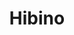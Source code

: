 ---
layout: place
title: "Hibino"
permalink: /new-york/brooklyn/hibino.html
stateAbbr: NY
stateName: New York
cityName: Brooklyn
seo:
  name: "Hibino"
  type: Restaurant
  links: https://www.hibino-brooklyn.com/
description: "Hibino serves delicious sushi in Brooklyn, New York. Try fresh Japanese dishes for a great dining experience. "
place_id: ChIJC1fwCkVawokRNyLxaZ7tv-s
photos:
  - name: >-
      places/ChIJC1fwCkVawokRNyLxaZ7tv-s/photos/AeeoHcK2f8bfsWreLFxG6szHIrJPE5BEsTmrw6usr0QvKcoNCJZt06zQTR8yOMsNzaxv3-Xso1afm6ErOI03xnTs9dSWtMwaHWWfs_biIaduWfwVk5KMNKpq7j9P9FSKhy1wUOyO49HxE_8ODaTZUW1bsRJFebJ22EwEFtO3QzvLdlW_MKTDKm5g1iVO11QRTxJzPrTOjhRjJtJcXSlUkG5mDjbwhyKRCcEubVWZSzS51JaarGJXirD9cFVbWBIM9K0MkBJ3yz-IkLJznrBEFM_DHoEbyG43QJiTePmjqtvUJ5X8upWie-P5re7w6jRSFZXZUI7UMHt70r-iDohwR_NwfT2R8gWZqO5C30jAIS4urLhTAO8AGIdfwf-GXFc946INYcTQoO5YiB0yIdATbynqX6GccQJsL63gQJIHc0-V4BBl8A
    widthPx: 4080
    heightPx: 3072
    authorAttributions:
      - displayName: Yat Sang Yan
        uri: https://maps.google.com/maps/contrib/115095695647677579516
        photoUri: >-
          https://lh3.googleusercontent.com/a-/ALV-UjUbG5F5SnMD2yUZEurQJv0hJsoZ99PfqtfnKpZ4Oc8gOhRopoF0BA=s100-p-k-no-mo
    flagContentUri: >-
      https://www.google.com/local/imagery/report/?cb_client=maps_api_places.places_api&image_key=!1e10!2sCIHM0ogKEICAgIDxiuO9Ew&hl=en-US
    googleMapsUri: >-
      https://www.google.com/maps/place//data=!3m4!1e2!3m2!1sCIHM0ogKEICAgIDxiuO9Ew!2e10!4m2!3m1!1s0x89c25a450af0570b:0xebbfed9e69f12237
  - name: >-
      places/ChIJC1fwCkVawokRNyLxaZ7tv-s/photos/AeeoHcIfC3NeNAw-STO4YOQX-wKGXXxhTaKkPuXGTby7N4Ha-xppEO9Y9IMgfm6fGz-ZS7vDUTwZke_QgK1eCp570KJdOc1UkAPJd-CsWyX7T9qyVFWQkBlRloLywWGYWyG196Vo7_PNa_ejndZPGIS5_uYxW87g_VXSNbBD9aEDOG3uVXBYN3mZqJrzehQA5DcsoEmmuV5ZmbquKZ241fMeGu0IhagP9MO0i0fXMsFR6NMZrm-AG11ea7IM-ONwGn942YBSfDUrJGh46cevp-KIXuSnq8Ob9X_u-0hbNkLV3FOlmA
    widthPx: 500
    heightPx: 375
    authorAttributions:
      - displayName: Hibino
        uri: https://maps.google.com/maps/contrib/111271767047106168668
        photoUri: >-
          https://lh3.googleusercontent.com/a-/ALV-UjW8cfH2vEpt1ld5PgAPVmbcSuZrZWeAJlNpZTJLeoFLU0c29d8=s100-p-k-no-mo
    flagContentUri: >-
      https://www.google.com/local/imagery/report/?cb_client=maps_api_places.places_api&image_key=!1e10!2sAF1QipNZkkt--5EEeXSJUq7XXrdaN88Caj3wfhR0S43F&hl=en-US
    googleMapsUri: >-
      https://www.google.com/maps/place//data=!3m4!1e2!3m2!1sAF1QipNZkkt--5EEeXSJUq7XXrdaN88Caj3wfhR0S43F!2e10!4m2!3m1!1s0x89c25a450af0570b:0xebbfed9e69f12237
  - name: >-
      places/ChIJC1fwCkVawokRNyLxaZ7tv-s/photos/AeeoHcLRMrzlPKfwGSYEXNxEOQ7pVY3n0vylRFi9esikyyF8ozbfeRo9ku-hutbk48sDWJ9kLSyeFB_WQbI_YSQZzOlzJTXyE8pvz7C0dK9maf0Fw9c3JGiZYtBD-RpXEaDYMJctMIHum5Oa3r4V8jaLaj-6WrP5V0r4jYSx-S0gRsaJmS35ropbsBQ_SBtqhm4uan4lPhPNGzL5bKvy3CVn2QnVcxSfHkbdG99BFUtJ_ddLZPybh5Uj05C32h6dODMXCp8eTqqibIcAWMkPgiTPid8ZBByYVjfBx9dwGhKqoLS_xMvNzvXGxno__edb3k7TInaTFzmgK4jzCj003TzwNqR4SF0snvUlLJ1pQuaoB6WYGl9yJ9MfW8Ab8fc1Odzww3hqz_O8MtnE0S9141_HEaL_yms_JIE159dcQNSPlc6Q5xW9
    widthPx: 3024
    heightPx: 4032
    authorAttributions:
      - displayName: Kyungjun Lee
        uri: https://maps.google.com/maps/contrib/103188984799149493586
        photoUri: >-
          https://lh3.googleusercontent.com/a-/ALV-UjUkkh171t6m249dE01VD_igjvoPJSfkBygDfdpKvHRv2Ml3QsH9dw=s100-p-k-no-mo
    flagContentUri: >-
      https://www.google.com/local/imagery/report/?cb_client=maps_api_places.places_api&image_key=!1e10!2sCIHM0ogKEICAgICrs7DuoQE&hl=en-US
    googleMapsUri: >-
      https://www.google.com/maps/place//data=!3m4!1e2!3m2!1sCIHM0ogKEICAgICrs7DuoQE!2e10!4m2!3m1!1s0x89c25a450af0570b:0xebbfed9e69f12237
  - name: >-
      places/ChIJC1fwCkVawokRNyLxaZ7tv-s/photos/AeeoHcLIT0s6_ci4g8JzCNGw16koqfP-5YJGfZSOSE0jeSS0vw4F4P_FlP7TJZ3zEPkIG4QE8cSxEP5cdv9PXKSDvjc__5gcbC1Bnf_xtZ-GNQ1WEF09MpIu34_FS8G8fcLljVc8qGeWFeqxqDDdpdzzjn9bWX4JadaHRbfYojR4Oy_JiCb78hGGAhycjV5knoRh3a6kioVn6T2Qq-zZmfE4Mgo6_fKEoQHmETgaivaA1ZSMvSp0e1-T2GFoQ6EMZjohorQDCf972ydifyaohgv_AWQiOnzKQ_3NwMMenPxNbwvX3He93tyfNbbIY1VgT14raz5iyggkFK3B8hNF6uZke6Az7jJ07JJY99u9VW-_rbLX651mOE9_-RB2qsJdvAjjFKiYMIU_rRRKsMPDQLW3IjN4CHAVWodBDyDmvYhdeBciyno
    widthPx: 4080
    heightPx: 3072
    authorAttributions:
      - displayName: Yat Sang Yan
        uri: https://maps.google.com/maps/contrib/115095695647677579516
        photoUri: >-
          https://lh3.googleusercontent.com/a-/ALV-UjUbG5F5SnMD2yUZEurQJv0hJsoZ99PfqtfnKpZ4Oc8gOhRopoF0BA=s100-p-k-no-mo
    flagContentUri: >-
      https://www.google.com/local/imagery/report/?cb_client=maps_api_places.places_api&image_key=!1e10!2sCIHM0ogKEICAgIDxiuOj6wE&hl=en-US
    googleMapsUri: >-
      https://www.google.com/maps/place//data=!3m4!1e2!3m2!1sCIHM0ogKEICAgIDxiuOj6wE!2e10!4m2!3m1!1s0x89c25a450af0570b:0xebbfed9e69f12237
  - name: >-
      places/ChIJC1fwCkVawokRNyLxaZ7tv-s/photos/AeeoHcKBHJ0pm70GlxWWMhdAhhk5OP8tQBzGpivXoAY15SAQxwJ8HtNCelnJLDPomhiuaFpSMRfAyUxwSQoCLUNlalbUTOq6kKOiB37SvFpXjZlQg9G4K7UuL31QLhjhYYBZcyd8IJSF4yIeh7yx34bNETWOFO3nuR2rchc26QwfWzLCZ3KatYCwhSPy7p0SU6MlwZBPSsyUCg0ggwCgsp53FKo-xgVv7WeNytchaoN3QnR5H7-sfMwvaWLgYdbv6Wivip9DS9rhJcRtxeQz7qTZN_Gv4iAEPekd8L4Ub1WeGXWN83qxh1GJic3YOvVCakBpFW0LSzrHatyOKHHmF6AKSYub4uYBlHxNcjZ1gPfA-eeoynfZNVIC0WOUPuUZr7z_0_R7uFTJUxdVX2VzJ5sEUzZMxopj5ROYdnDXqrUDYAz7ku8
    widthPx: 1446
    heightPx: 1027
    authorAttributions:
      - displayName: ZAGAT
        uri: https://maps.google.com/maps/contrib/104111246635874032234
        photoUri: >-
          https://lh3.googleusercontent.com/a-/ALV-UjXZq0qbuEUgw9Eir03vnSBDb6s8og_ZDry88dsmOfjvT2fB7jll_A=s100-p-k-no-mo
    flagContentUri: >-
      https://www.google.com/local/imagery/report/?cb_client=maps_api_places.places_api&image_key=!1e10!2sCIHM0ogKEICAgID8ktzNrwE&hl=en-US
    googleMapsUri: >-
      https://www.google.com/maps/place//data=!3m4!1e2!3m2!1sCIHM0ogKEICAgID8ktzNrwE!2e10!4m2!3m1!1s0x89c25a450af0570b:0xebbfed9e69f12237
  - name: >-
      places/ChIJC1fwCkVawokRNyLxaZ7tv-s/photos/AeeoHcKA2aO9wPlMvuryCu43qWwsWJFd-7GxP4hGffHFuyZ8fr7hIf4ClSofUC6sZyRWS9CsSe_IW29jrd78KvM_jz_0CPk9SAEHgogmaSLoEk2-J_NMjwQjm6tgWcUs2or0bAZ_sqTci923njkogVUo5ctkWZtlhU5xWTrqdGaoqygTDJe1mDpU6qdgH0k1BgIJF-1UDQd1POaTR7p_iV2iit7AbCHcEpSUwv1dW3WLXVGiaOTeu4PWCHHwfGRANxxPtsULfqMXUd6SGp_Zi815ybByb6IhnVL4Uls4CVQBdHqqaQ9RQQmuH4pAmMgTNHX2kbrcrZZrq5CX5zIuG2XxxmlNcL5CFhOvkpwO-GJM0B8FhiNtZjdbsd_drzg3uIModWOd8yBl5LqhS1ZwTrO8CUv7ACiZxSdhk2AMQBBPiu8CDH7w
    widthPx: 4032
    heightPx: 3024
    authorAttributions:
      - displayName: Windows on the Sea
        uri: https://maps.google.com/maps/contrib/106084895885561757490
        photoUri: >-
          https://lh3.googleusercontent.com/a-/ALV-UjXYiyNHWL8nNEdR2AZPYnfE4b_d6n981S82PAZ8LIX8HqsgLz6m=s100-p-k-no-mo
    flagContentUri: >-
      https://www.google.com/local/imagery/report/?cb_client=maps_api_places.places_api&image_key=!1e10!2sCIHM0ogKEICAgIChs-G8xgE&hl=en-US
    googleMapsUri: >-
      https://www.google.com/maps/place//data=!3m4!1e2!3m2!1sCIHM0ogKEICAgIChs-G8xgE!2e10!4m2!3m1!1s0x89c25a450af0570b:0xebbfed9e69f12237
  - name: >-
      places/ChIJC1fwCkVawokRNyLxaZ7tv-s/photos/AeeoHcKQgZYnmb_P5RHG8GM5lLtYHEQzCVmDosxFJwOQyE5GvJ67mdif3EuhjhhmEwt94IQaw4r4GfsD4OmtpQKc5-46RmqY6XbB2BCk1KgSrVKmAPQVUGOOMUdZqg3ra9zoLVUzejR5k_WNAXMlhBmL2K3SkPRPvV26ljTxXAo2wIsJbW2961lyuDona_MDVpZVnWURsfFZ726GugglKsGGC4qQ9bD0PaL6hVb-0I_Rg-jMqrf_MIcQFrxoCZgVEVlFCjbgceHfQj_Jx5Tj5Lv2C6uRz5b4l1KXF3g9WPtc6qIbMNephdmwAsQhpZ_kmmSLgYSaombhQzbKnfSiXzQsb3oj_mspZ0joN7n4-QrPNRmJ4kCar17vCmH1NqO6A0PCMgnJv7xc_tViYSCDkybsVQj_wq3iGFpbYueUkkwZNK7vkw
    widthPx: 4032
    heightPx: 3024
    authorAttributions:
      - displayName: HDMH 006
        uri: https://maps.google.com/maps/contrib/111573368649088253882
        photoUri: >-
          https://lh3.googleusercontent.com/a/ACg8ocKduCKxuvIaBzSNrdrsYJjKKljl2vzHnN-4HrOCXF4V8kX22w=s100-p-k-no-mo
    flagContentUri: >-
      https://www.google.com/local/imagery/report/?cb_client=maps_api_places.places_api&image_key=!1e10!2sCIHM0ogKEICAgICvm8LXCA&hl=en-US
    googleMapsUri: >-
      https://www.google.com/maps/place//data=!3m4!1e2!3m2!1sCIHM0ogKEICAgICvm8LXCA!2e10!4m2!3m1!1s0x89c25a450af0570b:0xebbfed9e69f12237
  - name: >-
      places/ChIJC1fwCkVawokRNyLxaZ7tv-s/photos/AeeoHcI_g5GZ4xEwlH7Unm-fCQJFE2sZ4GYIaGQTWlRArIjdFn5ZK0VX_55gerEUKhi4v7BHRajejMm8nTJeYDJUdnK9f87jRr4XQ5kkjpVwfR2NQZt9-l0TKU2YZNIfj5Vg45FWjZ7JOmwMv2ENOPC_RI0GW26V2X0k0Dc8nIT2n9QIlgOhUbFWlw9R8q_CWdkbE4qI9ScI-1VFFoIoVVdum8PtqHCV4Ey8sUp8oMYIjlsY7JQMgqJ5twb4WS8tcHDQaJQgyk1NwfbJcl4z2FsWBuZksRe_Y9LDGS-a2Q133RaGFTbup4iObBWVuc9byhFZ-ZpkwJPOYs0Iq4BtlqrkOJXPZxD1i4sv0cBUhew-j0p5TFfqcjzZec8wy8nWWEx6wRakwLnTfuuHm9J87roCktkHFXwvwhNaGY-OQpN3KC4eGQ
    widthPx: 1596
    heightPx: 1220
    authorAttributions:
      - displayName: Jing Zhang
        uri: https://maps.google.com/maps/contrib/117693996875247554001
        photoUri: >-
          https://lh3.googleusercontent.com/a-/ALV-UjUa0lpyzPrFPa5DS6J4pLFB01TByj-5eb50oLCVPLUhURxBRT2H=s100-p-k-no-mo
    flagContentUri: >-
      https://www.google.com/local/imagery/report/?cb_client=maps_api_places.places_api&image_key=!1e10!2sCIHM0ogKEICAgMDAsa--cQ&hl=en-US
    googleMapsUri: >-
      https://www.google.com/maps/place//data=!3m4!1e2!3m2!1sCIHM0ogKEICAgMDAsa--cQ!2e10!4m2!3m1!1s0x89c25a450af0570b:0xebbfed9e69f12237
  - name: >-
      places/ChIJC1fwCkVawokRNyLxaZ7tv-s/photos/AeeoHcKThUf6wf52nbrJHPqzgyYdmgQnIH0E59AgZtRGYEpVO_FEZAcGqQK-Qan2C_cL73EU0dDb2tFNR3zaLQiF5HJc0hqvm0JiX74ABUBw1UIJwdH07EWH4y6fHnWBsaOfVJKZz8znGJg_wRvj9DvQYHmsGjzo4xkiXdx47R3w_y3fiOt5Dwas7bF2-dLWfWllwpcuE-C9m6H8eEI_FAq1aY8sL2oK8yGrWkgXqS9JEprHk2O7FqbqK_ubokq8tjPKhwCtVficGLL2RBXSZorV5gdMUPdOO5gNZr5z22mirz-DdMvIniHkyjdLEF57g_DA7oVG55oPUtzyY1vyFcLWDyTAidqnKmBfupuL5j6Cj4eAplOw6tkx3j12FD-c9gv6grpjxqu8QNtlgbpoCZFKSpWFoSAEdLvWfgOyVn6qVjMe0Bd3
    widthPx: 4032
    heightPx: 3024
    authorAttributions:
      - displayName: J Mc
        uri: https://maps.google.com/maps/contrib/114185630651978875466
        photoUri: >-
          https://lh3.googleusercontent.com/a-/ALV-UjVk8QGhtQzMFnWY21mISDsvc_9LL9vWG5Ln3Nq_zIGKDby2IKOU6A=s100-p-k-no-mo
    flagContentUri: >-
      https://www.google.com/local/imagery/report/?cb_client=maps_api_places.places_api&image_key=!1e10!2sCIHM0ogKEICAgICRkOr1yQE&hl=en-US
    googleMapsUri: >-
      https://www.google.com/maps/place//data=!3m4!1e2!3m2!1sCIHM0ogKEICAgICRkOr1yQE!2e10!4m2!3m1!1s0x89c25a450af0570b:0xebbfed9e69f12237
  - name: >-
      places/ChIJC1fwCkVawokRNyLxaZ7tv-s/photos/AeeoHcJz25D_iSotLaMdx86Gtr1kJN7w_19l758eNWBUGA-qkHDaEXd-fT1vzZBkHQMFYVUwvk0U7NPXkr90lX6MHQs68YGbD7bLsMz0uPou6a35A_7bemjBT2bTJvhW8LtH5mojIa8sns78Mvvllsn-lEjNIaSOmqJkUT_hQ0QTzA6dlU-Gz_YIHanwQwl8kHldPA6rP9OetqQAbPZrp-X6IW9L9ABBMAr1y-OBRDqgXNg_TGO7keQ2tUUxndex7QBXL6sibt5PnikdA6WL9OA7yE3TJIRVzfr4ctMFFKokqUq5_VvIPvTtUlVN9ZzvEUNol8mwM2aoPR4wVfxm3Arb73xbLwUPzdtgJROFWlGYuEKjoboNf_b2sYVqatuy869AQoE4kIV_QIEK4wY83OVK0iSiQP5fa4NCYbprQqll2lVgwJu5
    widthPx: 4080
    heightPx: 3072
    authorAttributions:
      - displayName: Yat Sang Yan
        uri: https://maps.google.com/maps/contrib/115095695647677579516
        photoUri: >-
          https://lh3.googleusercontent.com/a-/ALV-UjUbG5F5SnMD2yUZEurQJv0hJsoZ99PfqtfnKpZ4Oc8gOhRopoF0BA=s100-p-k-no-mo
    flagContentUri: >-
      https://www.google.com/local/imagery/report/?cb_client=maps_api_places.places_api&image_key=!1e10!2sCIHM0ogKEICAgIDxiuPN1QE&hl=en-US
    googleMapsUri: >-
      https://www.google.com/maps/place//data=!3m4!1e2!3m2!1sCIHM0ogKEICAgIDxiuPN1QE!2e10!4m2!3m1!1s0x89c25a450af0570b:0xebbfed9e69f12237
address: 333 Henry St, Brooklyn, NY 11201, USA
street: 333 Henry St
city: Brooklyn
state: NY
zip: '11201'
country: USA
neighborhood: Cobble Hill
latitude: '40.690148'
longitude: '-73.996342'
accessibility_options:
  wheelchairAccessibleParking: false
  wheelchairAccessibleEntrance: true
  wheelchairAccessibleRestroom: true
  wheelchairAccessibleSeating: true
business_status: OPERATIONAL
name: Hibino
google_maps_links:
  directionsUri: >-
    https://www.google.com/maps/dir//''/data=!4m7!4m6!1m1!4e2!1m2!1m1!1s0x89c25a450af0570b:0xebbfed9e69f12237!3e0
  placeUri: https://maps.google.com/?cid=16987557584102826551
  writeAReviewUri: >-
    https://www.google.com/maps/place//data=!4m3!3m2!1s0x89c25a450af0570b:0xebbfed9e69f12237!12e1
  reviewsUri: >-
    https://www.google.com/maps/place//data=!4m4!3m3!1s0x89c25a450af0570b:0xebbfed9e69f12237!9m1!1b1
  photosUri: >-
    https://www.google.com/maps/place//data=!4m3!3m2!1s0x89c25a450af0570b:0xebbfed9e69f12237!10e5
primary_type: Japanese Restaurant
opening_hours:
  regular: null
  current: null
secondary_opening_hours:
  regular:
    weekdayDescriptions: null
    type: null
  current:
    weekdayDescriptions: null
    type: null
phone: (718) 260-8052
price_level: PRICE_LEVEL_MODERATE
price_range: $30 &ndash; $50
rating: '4.7'
rating_count: 461
website: https://www.hibino-brooklyn.com/
reviews: null
parking_options: null
payment_options: null
allow_dogs: null
curbside_pickup: null
delivery: null
dine_in: null
good_for_children: null
good_for_groups: null
good_for_sports: null
live_music: null
menu_for_children: null
outdoor_seating: null
reservable: null
restroom: null
serves_beer: null
serves_breakfast: null
serves_brunch: null
serves_cocktails: null
serves_coffee: null
serves_dinner: null
serves_dessert: null
serves_lunch: null
serves_vegetarian_food: null
serves_wine: null
takeout: null
summary: null

---